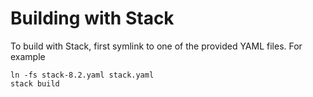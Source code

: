 # Building with Stack

To build with Stack, first symlink to one of the provided YAML
files. For example

    ln -fs stack-8.2.yaml stack.yaml
    stack build
